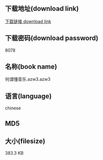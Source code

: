 ## 下载地址(download link)
[下载链接 download link](https://tutu365.netlify.app/?s=%E4%BD%95%E8%B0%93%E6%87%82%E9%9F%B3%E4%B9%90.azw3)

## 下载密码(download password)
8078

## 名称(book name)
何谓懂音乐.azw3.azw3

## 语言(language)
chinese

## MD5


## 大小(filesize)
383.3 KB
